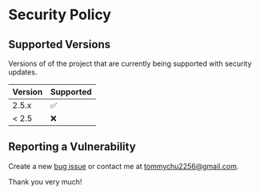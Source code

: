 # Security Policy

## Supported Versions

Versions of of the project that are currently being supported with security updates.

| Version | Supported          |
| ------- | ------------------ |
| 2.5.x   | :white_check_mark: |
| < 2.5   | :x:                |

## Reporting a Vulnerability

Create a new [bug issue](https://github.com/chutommy/smart-passwd/issues/new?assignees=chutommy&amp;labels=bug&amp;template=bug_report.md&amp)
or contact me at tommychu2256@gmail.com.

Thank you very much!
